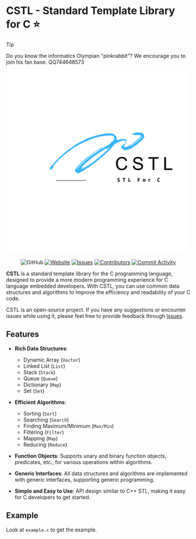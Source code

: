 # CSTL - Standard Template Library for C ⭐

> [!TIP]
> Do you know the informatics Olympian "pinkrabbit"? We encourage you to join his fan base. QQ744648573

<div align="center">
  
  ![CSTL Logo](/.github/logo.png)

  ![GitHub](https://img.shields.io/github/license/Chihaya-Yuka/CSTL) [![Website](https://img.shields.io/badge/Website-online-brightgreen)](https://cstl.awaland.xyz/) [![Issues](https://img.shields.io/github/issues/Chihaya-Yuka/CSTL?color=16a34a&label=Issues&style=flat-square)](https://github.com/Chihaya-Yuka/CSTL/issues) [![Contributors](https://img.shields.io/github/contributors/Chihaya-Yuka/CSTL?color=16a34a&label=Contributors&style=flat-square)](https://github.com/Chihaya-Yuka/CSTL/graphs/contributors) [![Commit Activity](https://img.shields.io/github/commit-activity/m/Chihaya-Yuka/CSTL?color=16a34a&label=Commit%20Activity&style=flat-square)](https://github.com/Chihaya-Yuka/CSTL/graphs/commit-activity)

  
</div>

**CSTL** is a standard template library for the C programming language, designed to provide a more modern programming experience for C language embedded developers. With CSTL, you can use common data structures and algorithms to improve the efficiency and readability of your C code.

CSTL is an open-source project. If you have any suggestions or encounter issues while using it, please feel free to provide feedback through [Issues](https://github.com/Chihaya-Yuka/CSTL/issues).

## Features

- **Rich Data Structures**:
  - Dynamic Array (`Vector`)
  - Linked List (`List`)
  - Stack (`Stack`)
  - Queue (`Queue`)
  - Dictionary (`Map`)
  - Set (`Set`)

- **Efficient Algorithms**:
  - Sorting (`Sort`)
  - Searching (`Search`)
  - Finding Maximum/Minimum (`Max/Min`)
  - Filtering (`Filter`)
  - Mapping (`Map`)
  - Reducing (`Reduce`)

- **Function Objects**: Supports unary and binary function objects, predicates, etc., for various operations within algorithms.

- **Generic Interfaces**: All data structures and algorithms are implemented with generic interfaces, supporting generic programming.

- **Simple and Easy to Use**: API design similar to C++ STL, making it easy for C developers to get started.

## Example

Look at `example.c` to get the example.
